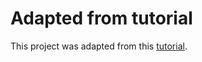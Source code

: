 # Adapted from tutorial

This project was adapted from this [tutorial](https://medium.com/@michaelekpang/creating-a-ci-cd-pipeline-using-github-actions-b65bb248edfe).
